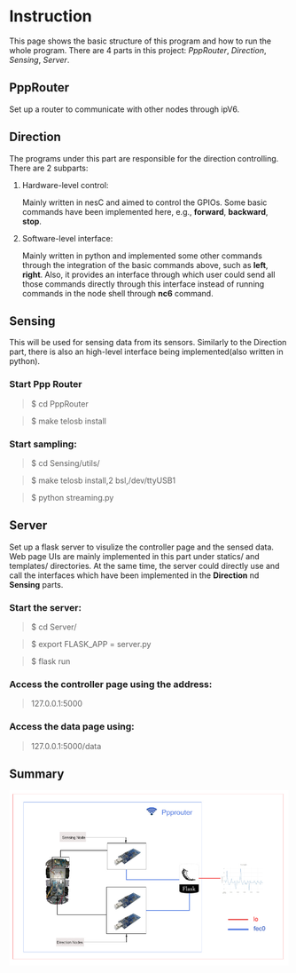 # Instruction
This page shows the basic structure of this program and how to run the whole program. There are 4 parts in this project: *PppRouter*, *Direction*, *Sensing*, *Server*.

## PppRouter
Set up a router to communicate with other nodes through ipV6.

## Direction
The programs under this part are responsible for the direction controlling. There are 2 subparts:

1. Hardware-level control:

   Mainly written in nesC and aimed to control the GPIOs. Some basic commands have been implemented here, e.g., **forward**, **backward**, **stop**.

2. Software-level interface:

   Mainly written in python and implemented some other commands through the integration of the basic commands above, such as **left**, **right**. Also, it provides an interface through which user could send all those commands directly through this interface instead of running commands in the node shell through **nc6** command.

## Sensing
This will be used for sensing data from its sensors. Similarly to the Direction part, there is also an high-level interface being implemented(also written in python).

### Start Ppp Router
> $ cd PppRouter

> $ make telosb install

### Start sampling:
> $ cd Sensing/utils/

> $ make telosb install,2 bsl,/dev/ttyUSB1

> $ python streaming.py


## Server
Set up a flask server to visulize the controller page and the sensed data. Web page UIs are mainly implemented in this part under statics/ and templates/ directories. At the same time, the server could directly use and call the interfaces which have been implemented in the **Direction** nd **Sensing** parts. 
### Start the server:
> $ cd Server/

> $ export FLASK_APP = server.py

> $ flask run

### Access the controller page using the address:
> 127.0.0.1:5000

### Access the data page using:
> 127.0.0.1:5000/data

## Summary
![alt tag](./blockdiagram.jpg)

